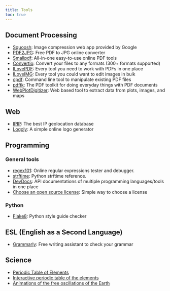 ```yaml
---
title: Tools
toc: true
---
```


## Document Processing

- [Squoosh](https://squoosh.app/): Image compression web app provided by Google
- [PDF2JPG](https://pdf2jpg.net/): Free PDF to JPG online converter
- [Smallpdf](https://smallpdf.com/): All-in-one easy-to-use online PDF tools
- [Convertio](https://convertio.co/): Convert your files to any formats (300+ formats supported)
- [ILovePDF](https://www.ilovepdf.com/): Every tool you need to work with PDFs in one place
- [ILoveIMG](https://www.iloveimg.com/): Every tool you could want to edit images in bulk
- [cpdf](http://community.coherentpdf.com/): Command line tool to manipulate existing PDF files
- [pdftk](https://www.pdflabs.com/tools/pdftk-the-pdf-toolkit/): The PDF toolkit for doing everyday things with PDF documents
- [WebPlotDigitizer](https://automeris.io/WebPlotDigitizer): Web based tool to extract data from plots, images, and maps

## Web

- [IPIP](https://www.ipip.net/): The best IP geolocation database
- [Logoly](https://www.logoly.pro/): A simple online logo generator

## Programming

### General tools

- [regex101](https://regex101.com/): Online regular expressions tester and debugger.
- [strftime](http://strftime.org/): Python strftime reference.
- [DevDocs](https://devdocs.io/): API documentations of multiple programming languages/tools in one place
- [Choose an open source license](https://choosealicense.com/): Simple way to choose a license

### Python

- [Flake8](https://flake8.pycqa.org/): Python style guide checker

## ESL (English as a Second Language)

- [Grammarly](https://www.grammarly.com): Free writing assistant to check your grammar

## Science

- [Periodic Table of Elements](https://www.ptable.com)
- [Interactive periodic table of the elements](https://leonard-seydoux.github.io/periodic-table/)
- [Animations of the free oscillations of the Earth](https://saviot.cnrs.fr/terre/index.en.html)
